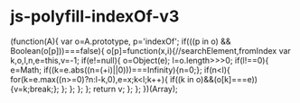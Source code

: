 # js-polyfill-indexOf-v3

(function(A){
	var o=A.prototype, p='indexOf';
	if(((p in o) && Boolean(o[p]))===false){
	 o[p]=function(x,i){//searchElement,fromIndex
		var k,o,l,n,e=this,v=-1;
		if(e!=null){
			o=Object(e);
			l=o.length>>>0;
			if(l!==0){
				e=Math;
				if((k=e.abs((n=(+i)||0)))===Infinity){n=0;};
				if(n<l){
					for(k=e.max((n>=0)?n:l-k,0),e=x;k<l;k++){
						if((k in o)&&(o[k]===e)){v=k;break;};
					};
				};
			};
		};
		return v;
	 };
	};
})(Array);
